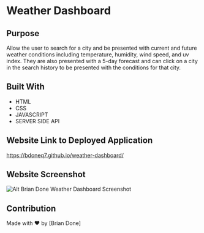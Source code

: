 # Weather Dashboard

## Purpose
Allow the user to search for a city and be presented with current and future weather conditions including temperature, humidity, wind speed, and uv index. They are also presented with a 5-day forecast and can click on a city in the search history to be presented with the conditions for that city.

## Built With
* HTML
* CSS
* JAVASCRIPT
* SERVER SIDE API

## Website Link to Deployed Application
https://bdoneq7.github.io/weather-dashboard/

## Website Screenshot
![Alt Brian Done Weather Dashboard Screenshot](https://github.com/bdoneq7/weather-dsahboard/blob/main/assets/images/screenshot.PNG?raw=true "Brian Done Weather Dashboard Screenshot")

## Contribution
Made with ❤️ by [Brian Done]